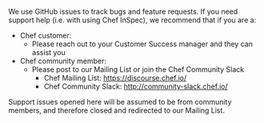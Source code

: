 We use GitHub issues to track bugs and feature requests. If you need support help (i.e. with using Chef InSpec), we recommend that if you are a:

* Chef customer:
    * Please reach out to your Customer Success manager and they can assist you
* Chef community member:
    * Please post to our Mailing List or join the Chef Community Slack
        * Chef Mailing List: https://discourse.chef.io/
        * Chef Community Slack: http://community-slack.chef.io/


Support issues opened here will be assumed to be from community members, and therefore closed and redirected to our Mailing List.
